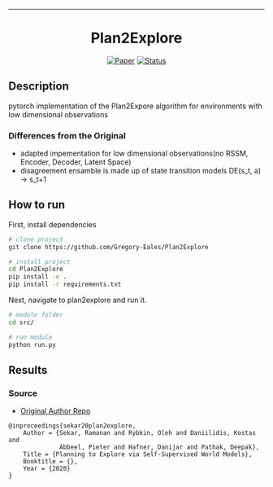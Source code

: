 ---   
<div align="center">    
 
# Plan2Explore    

[![Paper](https://img.shields.io/badge/Paper-arXiv%3A2005.05960-red.svg)](https://arxiv.org/pdf/2005.05960.pdf)
[![Status](https://img.shields.io/badge/Status-Incomplete-red.svg)]()

</div>
 
## Description   
pytorch implementation of the Plan2Expore algorithm for environments with low dimensional observations

### Differences from the Original

- adapted impementation for low dimensional observations(no RSSM, Encoder, Decoder, Latent Space)
- disagreement ensamble is made up of state transition models DE(s_t, a) -> s_t+1

## How to run   
First, install dependencies   
```bash
# clone project   
git clone https://github.com/Gregory-Eales/Plan2Explore  

# install project   
cd Plan2Explore 
pip install -e .   
pip install -r requirements.txt
 ```   
 Next, navigate to plan2explore and run it.   
 ```bash
# module folder
cd src/    

# run module
python run.py    
```


## Results


### Source  
- [Original Author Repo](https://github.com/ramanans1/plan2explore) 

```
@inproceedings{sekar20plan2explore,
    Author = {Sekar, Ramanan and Rybkin, Oleh and Daniilidis, Kostas and
              Abbeel, Pieter and Hafner, Danijar and Pathak, Deepak},
    Title = {Planning to Explore via Self-Supervised World Models},
    Booktitle = {},
    Year = {2020}
}
```   
